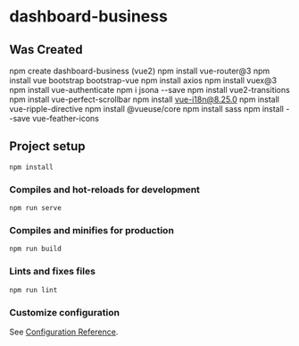 # dashboard-business

## Was Created
npm create dashboard-business (vue2)
npm install vue-router@3
npm install vue bootstrap bootstrap-vue
npm install axios
npm install vuex@3
npm install vue-authenticate
npm i jsona --save
npm install vue2-transitions    
npm install vue-perfect-scrollbar
npm install vue-i18n@8.25.0
npm install vue-ripple-directive
npm install @vueuse/core
npm install sass
npm install --save vue-feather-icons
## Project setup
```
npm install
```

### Compiles and hot-reloads for development
```
npm run serve
```

### Compiles and minifies for production
```
npm run build
```

### Lints and fixes files
```
npm run lint
```

### Customize configuration
See [Configuration Reference](https://cli.vuejs.org/config/).
